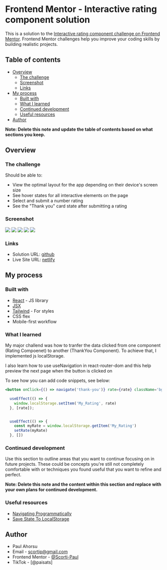 # Frontend Mentor - Interactive rating component solution

This is a solution to the [Interactive rating component challenge on Frontend Mentor](https://www.frontendmentor.io/challenges/interactive-rating-component-koxpeBUmI). Frontend Mentor challenges help you improve your coding skills by building realistic projects.

## Table of contents

- [Overview](#overview)
  - [The challenge](#the-challenge)
  - [Screenshot](#screenshot)
  - [Links](#links)
- [My process](#my-process)
  - [Built with](#built-with)
  - [What I learned](#what-i-learned)
  - [Continued development](#continued-development)
  - [Useful resources](#useful-resources)
- [Author](#author)

**Note: Delete this note and update the table of contents based on what sections you keep.**

## Overview

### The challenge

Should be able to:

- View the optimal layout for the app depending on their device's screen size
- See hover states for all interactive elements on the page
- Select and submit a number rating
- See the "Thank you" card state after submitting a rating

### Screenshot

![](./desktop-design.png)
![](./desktop-thank-you-state.png)
![](./mobile-design.png)
![](./mobile-thank-you-state.png)
![](./active-state.png)



### Links

- Solution URL: [github](https://github.com/Scorti-Paul/interavtive-rating-app)
- Live Site URL: [netlify](https://interavtive-rating-app.netlify.com)

## My process

### Built with

- [React](https://reactjs.org/) - JS library
- [JSX](https://reactjs.org/docs/introducing-jsx.html)
- [Tailwind](https://tailwindcss.com/) - For styles
- CSS flex
- Mobile-first workflow


### What I learned

My major challend was how to tranfer the data clicked from one component (Rating Compoenet) to another (ThankYou Component). To achieve that, I implemented js localStorage.

I also learn how to use useNavigation in react-router-dom and this help preview the next page when the button is clicked on


To see how you can add code snippets, see below:

```jsx
<button onClick={() => navigate('thank-you')} rate={rate} className='bg-[var(--orange)] text-white w-full rounded-3xl py-3 hover:bg-white hover:text-[#FC7613] font-bold'>SUBMIT</button>
```

```js
  useEffect(() => {
    window.localStorage.setItem('My_Rating', rate)
  }, [rate]);


  useEffect(() => {
    const myRate = window.localStorage.getItem('My_Rating')
    setRate(myRate)
  }, [])
```


### Continued development

Use this section to outline areas that you want to continue focusing on in future projects. These could be concepts you're still not completely comfortable with or techniques you found useful that you want to refine and perfect.

**Note: Delete this note and the content within this section and replace with your own plans for continued development.**

### Useful resources

- [Navigating Programmatically](https://www.youtube.com/watch?v=uKRo1Re_B8c&list=PPSV) 
- [Save State To LocalStorage](https://www.youtube.com/watch?v=rWfhwW9forg&t=612s) 


## Author

- Paul Ahorsu
- Email - [scortip@gmail.com](https://scortip@gmail.com)
- Frontend Mentor - [@Scorti-Paul](https://www.frontendmentor.io/profile/Scorti-Paul)
- TikTok - [@paisats]
